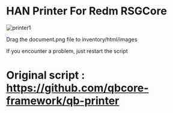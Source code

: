 # HAN Printer For Redm RSGCore
![printer1](https://github.com/HmdanSA/han_printer/assets/165506655/44e9687f-2ccb-45b3-86d3-dd920e79443c)

Drag the document.png file to inventory/html/images

If you encounter a problem, just restart the script

# Original script : https://github.com/qbcore-framework/qb-printer
